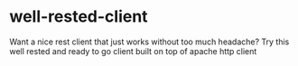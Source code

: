 # well-rested-client

Want a nice rest client that just works without too much headache? 
Try this well rested and ready to go client built on top of apache http client
